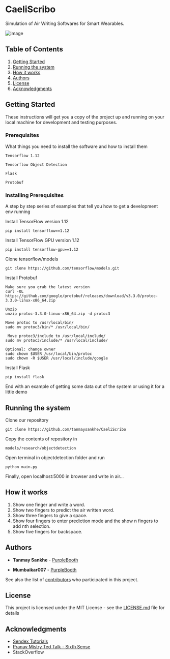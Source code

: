 # CaeliScribo

Simulation of Air Writing Softwares for Smart Wearables.

![image](https://github.com/tanmaysankhe/CaeliScribo/blob/master/screeenshots/ss1.png)

## Table of Contents

1. [Getting Started](#Getting-Started)
2. [Running the system](#Running-the-system)
3. [How it works](#How-it-works)
4. [Authors](#Authors)
5. [License](#License)
6. [Acknowledgments](#Acknowledgments)


## Getting Started

These instructions will get you a copy of the project up and running on your local machine for development and testing purposes.

### Prerequisites

What things you need to install the software and how to install them

```
Tensorflow 1.12
```
```
Tensorflow Object Detection 
```
```
Flask 
```
```
Protobuf
```

### Installing Prerequisites

A step by step series of examples that tell you how to get a development env running


Install TensorFlow version 1.12

```
pip install tensorflow==1.12
```


Install TensorFlow GPU version 1.12
```
pip install tensorflow-gpu==1.12
```


Clone tensorflow/models
```
git clone https://github.com/tensorflow/models.git
```


Install Protobuf
```
Make sure you grab the latest version
curl -OL https://github.com/google/protobuf/releases/download/v3.3.0/protoc-3.3.0-linux-x86_64.zip

Unzip
unzip protoc-3.3.0-linux-x86_64.zip -d protoc3

Move protoc to /usr/local/bin/
sudo mv protoc3/bin/* /usr/local/bin/

 Move protoc3/include to /usr/local/include/
sudo mv protoc3/include/* /usr/local/include/

Optional: change owner
sudo chown $USER /usr/local/bin/protoc
sudo chown -R $USER /usr/local/include/google
```



Install Flask
```
pip install flask
```


End with an example of getting some data out of the system or using it for a little demo

## Running the system

Clone our repository
```
git clone https://github.com/tanmaysankhe/CaeliScribo
```

Copy the contents of repository in
```
models/research/objectdetection
```

Open terminal in objectdetection folder and run
```
python main.py
```

Finally, open localhost:5000 in browser and write in air...

## How it works

1. Show one finger and write a word.
2. Show two fingers to predict the air written word.
3. Show three fingers to give a space.
4. Show four fingers to enter prediction mode and the show n fingers to add nth selection.
5. Show five fingers for backspace.

## Authors

* **Tanmay Sankhe** - [PurpleBooth](https://github.com/tanmaysankhe)


* **Mumbaikar007** - [PurpleBooth](https://github.com/Mumbaikar007)

See also the list of [contributors](https://github.com/your/project/contributors) who participated in this project.

## License

This project is licensed under the MIT License - see the [LICENSE.md](LICENSE.md) file for details

## Acknowledgments

* [Sendex Tutorials](https://pythonprogramming.net/introduction-use-tensorflow-object-detection-api-tutorial/)
* [Pranav Mistry Ted Talk - Sixth Sense](https://www.ted.com/talks/pranav_mistry_the_thrilling_potential_of_sixthsense_technology?language=en)
* StackOverflow

